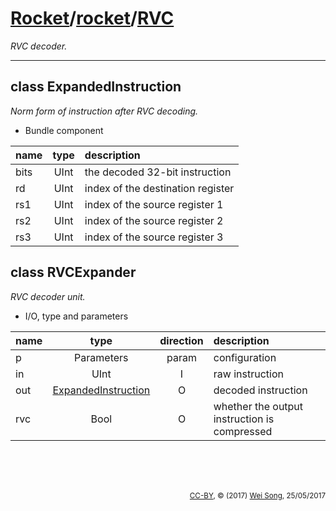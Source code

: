 [Rocket](../Readme.md)/[rocket](../rocket.md)/[RVC](https://github.com/freechipsproject/rocket-chip/blob/master/src/main/scala/rocket/RVC.scala)
========================
*RVC decoder.*

*****************

class ExpandedInstruction
------------------
*Norm form of instruction after RVC decoding.*


+ Bundle component

| name                   | type             | description                           |
| :---                   | :--:             | :---                                  |
| bits                   | UInt             | the decoded 32-bit instruction        |
| rd                     | UInt             | index of the destination register     |
| rs1                    | UInt             | index of the source register 1        |
| rs2                    | UInt             | index of the source register 2        |
| rs3                    | UInt             | index of the source register 3        |

class RVCExpander
-------------------------
*RVC decoder unit.*

+ I/O, type and parameters

| name                   | type             | direction  | description                           |
| :---                   | :--:             | :--:       | :---                                  |
| p                      | Parameters       | param      | configuration                         |
| in                     | UInt             | I          | raw instruction                       |
| out                    | [ExpandedInstruction](#class-expandedinstruction) | O | decoded instruction |
| rvc                    | Bool             | O          | whether the output instruction is compressed |

<br><br><br><p align="right"><sub>[CC-BY](https://creativecommons.org/licenses/by/3.0/), &copy; (2017) [Wei Song](mailto:wsong83@gmail.com), 25/05/2017</sub></p>
